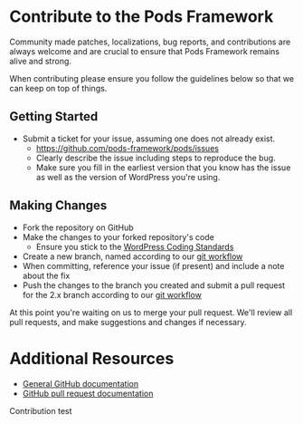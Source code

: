 # Contribute to the Pods Framework

Community made patches, localizations, bug reports, and contributions are always welcome and are crucial to ensure that Pods Framework remains alive and strong.

When contributing please ensure you follow the guidelines below so that we can keep on top of things.

## Getting Started

* Submit a ticket for your issue, assuming one does not already exist.
  * https://github.com/pods-framework/pods/issues
  * Clearly describe the issue including steps to reproduce the bug.
  * Make sure you fill in the earliest version that you know has the issue as well as the version of WordPress you're using.

## Making Changes

* Fork the repository on GitHub
* Make the changes to your forked repository's code
  * Ensure you stick to the [WordPress Coding Standards](http://codex.wordpress.org/WordPress_Coding_Standards)
* Create a new branch, named according to our [git workflow](git-workflow.md)
* When committing, reference your issue (if present) and include a note about the fix
* Push the changes to the branch you created and submit a pull request for the 2.x branch according to our [git workflow](git-workflow.md)

At this point you're waiting on us to merge your pull request. We'll review all pull requests, and make suggestions and changes if necessary.

# Additional Resources
* [General GitHub documentation](http://help.github.com/)
* [GitHub pull request documentation](http://help.github.com/send-pull-requests/)


Contribution test